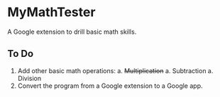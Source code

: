 MyMathTester
============

A Google extension to drill basic math skills.

To Do
-----
1. Add other basic math operations:
  a. ~~Multiplication~~
  a. Subtraction
  a. Division
1. Convert the program from a Google extension to a Google app.

